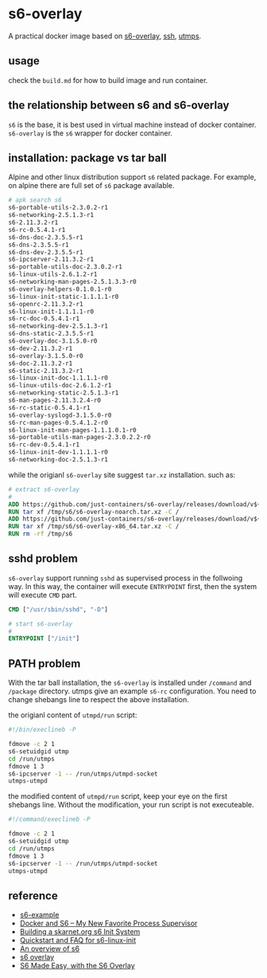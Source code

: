 # s6-overlay
A practical docker image based on [s6-overlay](https://github.com/just-containers/s6-overlay), [ssh](https://www.openssh.com/), [utmps](https://git.skarnet.org/cgi-bin/cgit.cgi/utmps/about/).

## usage

check the `build.md` for how to build image and run container.

## the relationship between s6 and s6-overlay

`s6` is the base, it is best used in virtual machine instead of docker container. `s6-overlay` is the `s6` wrapper for docker container.

## installation: package vs tar ball

Alpine and other linux distribution support `s6` related package. For example, on alpine there are full set of `s6` package available.

```sh
# apk search s6
s6-portable-utils-2.3.0.2-r1
s6-networking-2.5.1.3-r1
s6-2.11.3.2-r1
s6-rc-0.5.4.1-r1
s6-dns-doc-2.3.5.5-r1
s6-dns-2.3.5.5-r1
s6-dns-dev-2.3.5.5-r1
s6-ipcserver-2.11.3.2-r1
s6-portable-utils-doc-2.3.0.2-r1
s6-linux-utils-2.6.1.2-r1
s6-networking-man-pages-2.5.1.3.3-r0
s6-overlay-helpers-0.1.0.1-r0
s6-linux-init-static-1.1.1.1-r0
s6-openrc-2.11.3.2-r1
s6-linux-init-1.1.1.1-r0
s6-rc-doc-0.5.4.1-r1
s6-networking-dev-2.5.1.3-r1
s6-dns-static-2.3.5.5-r1
s6-overlay-doc-3.1.5.0-r0
s6-dev-2.11.3.2-r1
s6-overlay-3.1.5.0-r0
s6-doc-2.11.3.2-r1
s6-static-2.11.3.2-r1
s6-linux-init-doc-1.1.1.1-r0
s6-linux-utils-doc-2.6.1.2-r1
s6-networking-static-2.5.1.3-r1
s6-man-pages-2.11.3.2.4-r0
s6-rc-static-0.5.4.1-r1
s6-overlay-syslogd-3.1.5.0-r0
s6-rc-man-pages-0.5.4.1.2-r0
s6-linux-init-man-pages-1.1.1.0.1-r0
s6-portable-utils-man-pages-2.3.0.2.2-r0
s6-rc-dev-0.5.4.1-r1
s6-linux-init-dev-1.1.1.1-r0
s6-networking-doc-2.5.1.3-r1
```
while the origianl `s6-overlay` site suggest `tar.xz` installation. such as:

```dockerfile
# extract s6-overlay
#
ADD https://github.com/just-containers/s6-overlay/releases/download/v${S6_OVERLAY_VERSION}/s6-overlay-noarch.tar.xz /tmp/s6/
RUN tar xf /tmp/s6/s6-overlay-noarch.tar.xz -C /
ADD https://github.com/just-containers/s6-overlay/releases/download/v${S6_OVERLAY_VERSION}/s6-overlay-x86_64.tar.xz /tmp/s6/
RUN tar xf /tmp/s6/s6-overlay-x86_64.tar.xz -C /
RUN rm -rf /tmp/s6
```

## sshd problem

`s6-overlay` support running `sshd` as supervised process in the follwoing way. In this way, the container will execute `ENTRYPOINT` first, then the system will execute `CMD` part.

```dockerfile
CMD ["/usr/sbin/sshd", "-D"]

# start s6-overlay
#
ENTRYPOINT ["/init"]
```

## PATH problem

With the tar ball installation, the `s6-overlay` is installed under `/command` and `/package` directory. utmps give an example `s6-rc` configuration. You need to change shebangs line to respect the above installation.

the origianl content of `utmpd/run` script:

```sh
#!/bin/execlineb -P

fdmove -c 2 1
s6-setuidgid utmp
cd /run/utmps
fdmove 1 3
s6-ipcserver -1 -- /run/utmps/utmpd-socket
utmps-utmpd
```
the modified content of `utmpd/run` script, keep your eye on the first shebangs line. Without the modification, your run script is not executeable.

```sh
#!/command/execlineb -P

fdmove -c 2 1
s6-setuidgid utmp
cd /run/utmps
fdmove 1 3
s6-ipcserver -1 -- /run/utmps/utmpd-socket
utmps-utmpd
```
## reference

- [s6-example](https://github.com/beldpro-ci/s6-entrypoint)
- [Docker and S6 – My New Favorite Process Supervisor](https://tutumcloud.wordpress.com/2014/12/02/docker-and-s6-my-new-favorite-process-supervisor/)
- [Building a skarnet.org s6 Init System](https://danmc.net/posts/s6-1/)
- [Quickstart and FAQ for s6-linux-init](http://skarnet.org/software/s6-linux-init/quickstart.html)
- [An overview of s6](https://skarnet.org/software/s6/overview.html)
- [s6 overlay](https://github.com/just-containers/s6-overlay)
- [S6 Made Easy, with the S6 Overlay](https://tutumcloud.wordpress.com/2015/05/20/s6-made-easy-with-the-s6-overlay/)
